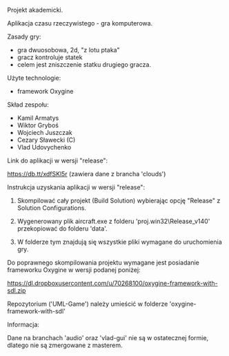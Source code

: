 Projekt akademicki.

Aplikacja czasu rzeczywistego - gra komputerowa.

Zasady gry:
- gra dwuosobowa, 2d, "z lotu ptaka"
- gracz kontroluje statek
- celem jest zniszczenie statku drugiego gracza.

Użyte technologie:
- framework Oxygine

Skład zespołu:
- Kamil Armatys
- Wiktor Gryboś
- Wojciech Juszczak
- Cezary Sławecki (C)
- Vlad Udovychenko

Link do aplikacji w wersji "release":

https://db.tt/xdfSKl5r (zawiera dane z brancha 'clouds')

Instrukcja uzyskania aplikacji w wersji "release":

1. Skompilować cały projekt (Build Solution) wybierając opcję "Release" z Solution Configurations.

2. Wygenerowany plik aircraft.exe z folderu 'proj.win32\Release_v140' przekopiować do folderu 'data'.

3. W folderze tym znajdują się wszystkie pliki wymagane do uruchomienia gry.

Do poprawnego skompilowania projektu wymagane jest posiadanie frameworku Oxygine w wersji podanej poniżej:

https://dl.dropboxusercontent.com/u/70268100/oxygine-framework-with-sdl.zip

Repozytorium ('UML-Game') należy umieścić w folderze 'oxygine-framework-with-sdl'



Informacja:

Dane na branchach 'audio' oraz 'vlad-gui' nie są w ostatecznej formie, dlatego nie są zmergowane z masterem.
